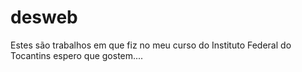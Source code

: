 # desweb
Estes são trabalhos em que fiz no meu curso do Instituto Federal do Tocantins espero que gostem....

